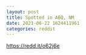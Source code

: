 ```yaml
--- 
layout: post 
title: Spotted in ABQ, NM 
date: 2021-06-22 1624411961 
categories: reddit 
--- 
```

https://redd.it/o62j6e